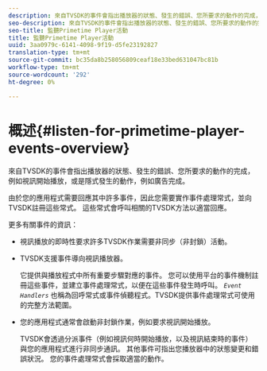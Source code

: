 ```yaml
---
description: 來自TVSDK的事件會指出播放器的狀態、發生的錯誤、您所要求的動作的完成，例如視訊開始播放，或是隱式發生的動作，例如廣告完成。
seo-description: 來自TVSDK的事件會指出播放器的狀態、發生的錯誤、您所要求的動作的完成，例如視訊開始播放，或是隱式發生的動作，例如廣告完成。
seo-title: 監聽Primetime Player活動
title: 監聽Primetime Player活動
uuid: 3aa0979c-6141-4098-9f19-d5fe23192827
translation-type: tm+mt
source-git-commit: bc35da8b258056809ceaf18e33bed631047bc81b
workflow-type: tm+mt
source-wordcount: '292'
ht-degree: 0%

---
```



# 概述{#listen-for-primetime-player-events-overview}

來自TVSDK的事件會指出播放器的狀態、發生的錯誤、您所要求的動作的完成，例如視訊開始播放，或是隱式發生的動作，例如廣告完成。

由於您的應用程式需要回應其中許多事件，因此您需要實作事件處理常式，並向TVSDK註冊這些常式。 這些常式會呼叫相關的TVSDK方法以適當回應。

更多有關事件的資訊：

* 視訊播放的即時性要求許多TVSDK作業需要非同步（非封鎖）活動。
* TVSDK支援事件導向視訊播放器。

   它提供與播放程式中所有重要步驟對應的事件。 您可以使用平台的事件機制註冊這些事件，並建立事件處理常式，以便在這些事件發生時呼叫。 *`Event Handlers`* 也稱為回呼常式或事件偵聽程式。TVSDK提供事件處理常式可使用的完整方法範圍。
* 您的應用程式通常會啟動非封鎖作業，例如要求視訊開始播放。

   TVSDK會透過分派事件（例如視訊何時開始播放，以及視訊結束時的事件）與您的應用程式進行非同步通訊。 其他事件可指出您播放器中的狀態變更和錯誤狀況。 您的事件處理常式會採取適當的動作。